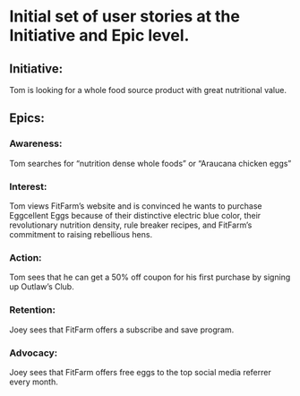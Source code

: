 # Initial set of user stories at the Initiative and Epic level.
## Initiative:
Tom is looking for a whole food source product with great nutritional value.
## Epics: 
### Awareness:
Tom searches for “nutrition dense whole foods” or “Araucana chicken eggs”
### Interest:
Tom views FitFarm’s website and is convinced he wants to purchase Eggcellent Eggs because of their distinctive electric blue color, their revolutionary nutrition density, rule breaker recipes, and FitFarm’s commitment to raising rebellious hens.
### Action:
Tom sees that he can get a 50% off coupon for his first purchase by signing up Outlaw’s Club.
### Retention:
Joey sees that FitFarm offers a subscribe and save program.
### Advocacy:
Joey sees that FitFarm offers free eggs to the top social media referrer every month.
